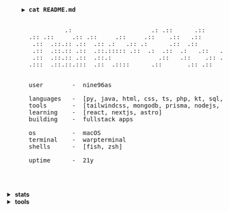 <pre>
  
  
    <strong>▶︎ cat README.md</strong>                                                    
                                                                      
                                                                            
                .:                      .: .::      .::                     
      .:: .::     .:: .::     .::     .::    .::   .::        .::     .:::: 
       .::  .::.:: .::  .:: .:   .:: .:      .::  .::       .::  .:: .::    
       .::  .::.:: .::  .::.::::: .::  .:  .::  .:   .::   .::   .::   .::: 
       .::  .::.:: .::  .::.:             .::   .::    .:: .::   .::     .::
      .:::  .::.::.:::  .::  .::::      .::       .:: .::    .:: .:::.:: .::
                                                                      
                                                                      
      user        -  nine96as
  
      languages   -  [py, java, html, css, ts, php, kt, sql, html, css]
      tools       -  [tailwindcss, mongodb, prisma, nodejs, laravel, docker, express, flask, jest, react, vite]
      learning    -  [react, nextjs, astro]
      building    -  fullstack apps
  
      os          -  macOS
      terminal    -  warpterminal
      shells      -  [fish, zsh]
  
      uptime      -  21y

  
</pre>

<br/>

<details>
  <summary><b>&nbsp;stats&nbsp;</b></summary>
  <br/>
  <img align="left" src="https://github.com/nine96as/github-stats-transparent/blob/output/generated/overview.svg" />

  <img src="https://github.com/nine96as/github-stats-transparent/blob/output/generated/languages.svg" />
</details>

<details>
  <summary><b>&nbsp;tools&nbsp;</b></summary>
  <br/>
  <a href="https://skillicons.dev">
    <img src="https://skillicons.dev/icons?i=python,java,js,html,css,tailwindcss,ts,php,kotlin,mongodb,mysql,postgresql,prisma,nodejs,laravel,docker,express,flask,jest,react,vite&perline=7" />
  </a>
</details>
